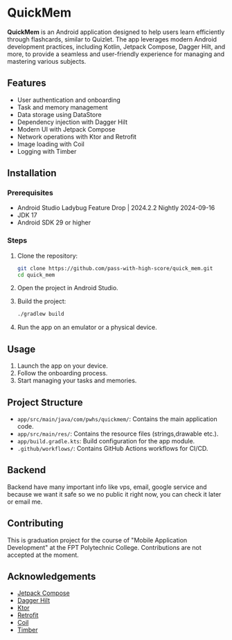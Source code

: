 
# QuickMem

**QuickMem** is an Android application designed to help users learn efficiently through flashcards, similar to Quizlet. The app leverages modern Android development practices, including Kotlin, Jetpack Compose, Dagger Hilt, and more, to provide a seamless and user-friendly experience for managing and mastering various subjects.

## Features

- User authentication and onboarding
- Task and memory management
- Data storage using DataStore
- Dependency injection with Dagger Hilt
- Modern UI with Jetpack Compose
- Network operations with Ktor and Retrofit
- Image loading with Coil
- Logging with Timber

## Installation

### Prerequisites

- Android Studio Ladybug Feature Drop | 2024.2.2 Nightly 2024-09-16
- JDK 17
- Android SDK 29 or higher

### Steps

1. Clone the repository:
   ```sh
   git clone https://github.com/pass-with-high-score/quick_mem.git
   cd quick_mem
   ```

2. Open the project in Android Studio.

3. Build the project:
   ```sh
   ./gradlew build
   ```

4. Run the app on an emulator or a physical device.

## Usage

1. Launch the app on your device.
2. Follow the onboarding process.
3. Start managing your tasks and memories.

## Project Structure

- `app/src/main/java/com/pwhs/quickmem/`: Contains the main application code.
- `app/src/main/res/`: Contains the resource files (strings,drawable etc.).
- `app/build.gradle.kts`: Build configuration for the app module.
- `.github/workflows/`: Contains GitHub Actions workflows for CI/CD.

## Backend
Backend have many important info like vps, email, google service and because we want it safe so we no public it right now, you can check it later or email me.

## Contributing
This is graduation project for the course of "Mobile Application Development" at the FPT Polytechnic College. Contributions are not accepted at the moment.

## Acknowledgements

- [Jetpack Compose](https://developer.android.com/jetpack/compose)
- [Dagger Hilt](https://dagger.dev/hilt/)
- [Ktor](https://ktor.io/)
- [Retrofit](https://square.github.io/retrofit/)
- [Coil](https://coil-kt.github.io/coil/)
- [Timber](https://github.com/JakeWharton/timber)
